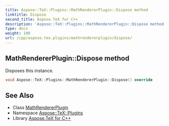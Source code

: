 ```yaml
---
title: Aspose::TeX::Plugins::MathRendererPlugin::Dispose method
linktitle: Dispose
second_title: Aspose.TeX for C++
description: 'Aspose::TeX::Plugins::MathRendererPlugin::Dispose method. Disposes this instance in C++.'
type: docs
weight: 100
url: /cpp/aspose.tex.plugins/mathrendererplugin/dispose/
---
```

## MathRendererPlugin::Dispose method


Disposes this instance.

```cpp
void Aspose::TeX::Plugins::MathRendererPlugin::Dispose() override
```

## See Also

* Class [MathRendererPlugin](../)
* Namespace [Aspose::TeX::Plugins](../../)
* Library [Aspose.TeX for C++](../../../)
